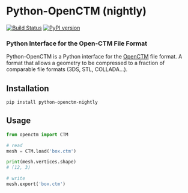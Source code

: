 Python-OpenCTM (nightly)
==============
[![Build Status](https://travis-ci.org/lejafar/Python-OpenCTM.svg?branch=feature/nightly)](https://travis-ci.org/lejafar/Python-OpenCTM) [![PyPI version](https://badge.fury.io/py/python-openctm-nightly.svg)](https://badge.fury.io/py/python-openctm-nightly)
### Python Interface for the Open-CTM File Format

Python-OpenCTM is a Python interface for the [OpenCTM](https://github.com/Danny02/OpenCTM) file format. A format that allows a geometry to be compressed to a fraction of comparable file formats (3DS, STL, COLLADA...).

## Installation

```shell
pip install python-openctm-nightly
```

## Usage

```python
from openctm import CTM

# read
mesh = CTM.load('box.ctm')

print(mesh.vertices.shape)
# (12, 3)

# write
mesh.export('box.ctm')
```
